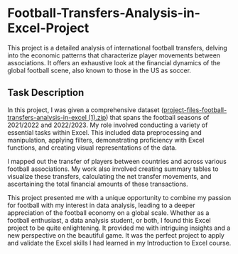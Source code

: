 # Football-Transfers-Analysis-in-Excel-Project
This project is a detailed analysis of international football transfers, delving into the economic patterns that characterize player movements between associations. It offers an exhaustive look at the financial dynamics of the global football scene, also known to those in the US as soccer.

## Task Description
In this project, I was given a comprehensive dataset ([project-files-football-transfers-analysis-in-excel (1).zip](https://github.com/Kelechi-Okezie/Football-Transfers-Analysis-in-Excel-Project/files/13923735/project-files-football-transfers-analysis-in-excel.1.zip)) that spans the football seasons of 2021/2022 and 2022/2023. My role involved conducting a variety of essential tasks within Excel. This included data preprocessing and manipulation, applying filters, demonstrating proficiency with Excel functions, and creating visual representations of the data.

I mapped out the transfer of players between countries and across various football associations. My work also involved creating summary tables to visualize these transfers, calculating the net transfer movements, and ascertaining the total financial amounts of these transactions.

This project presented me with a unique opportunity to combine my passion for football with my interest in data analysis, leading to a deeper appreciation of the football economy on a global scale. Whether as a football enthusiast, a data analysis student, or both, I found this Excel project to be quite enlightening. It provided me with intriguing insights and a new perspective on the beautiful game. It was the perfect project to apply and validate the Excel skills I had learned in my Introduction to Excel course.

